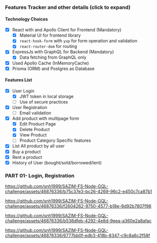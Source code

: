 ### Features Tracker and other details (click to expand)

#### Technology Choices

-   [x] React with and Apollo Client for Frontend (Mandatory)
    -   [x] Material UI for frontend library
    -   [x] `react-hook-form` with `yup` for form operation and validation
    -   [x] `react-router-dom` for routing
-   [x] ExpressJs with GraphQL for Backend (Mandatory)
    -   [x] Data fetching from GraphQL only
-   [x] Used Apollo Cache (InMemoryCache)
-   [x] Prisma (ORM) and Postgres as Database

#### Features List

-   [x] User Login
    -   [x] JWT token in local storage
    -   [ ] Use of secure practices
-   [x] User Registration
    -   [ ] Email validation
-   [x] Add product with multipage form
    -   [x] Edit Product Page
    -   [x] Delete Product
    -   [x] View Product
    -   [ ] Product Category Specific features
-   [x] List All product by all user
-   [x] Buy a product
-   [x] Rent a product
-   [x] History of User (bought/sold/borrowed/lent)

### PART 01- Login, Registration

https://github.com/snh1999/SAZIM-FS-Node-GQL-challenge/assets/46876336/b75c37e3-bc26-4269-96c2-e450c7ca87b1


https://github.com/snh1999/SAZIM-FS-Node-GQL-challenge/assets/46876336/f2604262-9750-4577-b18e-9d92b7807f98



https://github.com/snh1999/SAZIM-FS-Node-GQL-challenge/assets/46876336/b536dfeb-4292-4e8d-9eea-a360e2a8afac



https://github.com/snh1999/SAZIM-FS-Node-GQL-challenge/assets/46876336/6777bb0f-edb3-418b-8347-c9c8a6c2f58f

